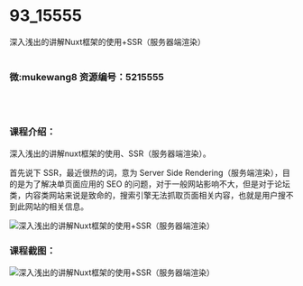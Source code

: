 # 93_15555
深入浅出的讲解Nuxt框架的使用+SSR（服务器端渲染）
<br/></br>
<h3>微:mukewang8 资源编号：5215555</h3>
<br/></br>
<h3>课程介绍：</h3>
<p>深入浅出的讲解nuxt框架的使用、SSR（服务器端渲染）。</p>
<p>首先说下 SSR，最近很热的词，意为 Server Side Rendering（服务端渲染），目的是为了解决单页面应用的 SEO 的问题，对于一般网站影响不大，但是对于论坛类，内容类网站来说是致命的，搜索引擎无法抓取页面相关内容，也就是用户搜不到此网站的相关信息。</p>
<p><img src="https://www.ko996.com/wp-content/uploads/img/2020/10/2-15-300x289.png" alt="深入浅出的讲解Nuxt框架的使用+SSR（服务器端渲染）"></p>
<div class="info-desc">
<h3>课程截图：</h3>
<p><img src="https://www.ko996.com/wp-content/uploads/img/2020/10/1-17.png" alt="深入浅出的讲解Nuxt框架的使用+SSR（服务器端渲染）"></p>


			
</div>
